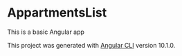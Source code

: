 # AppartmentsList

This is a basic Angular app

This project was generated with [Angular CLI](https://github.com/angular/angular-cli) version 10.1.0.
